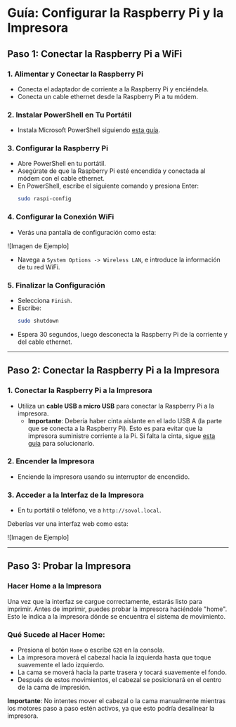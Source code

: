 # Guía: Configurar la Raspberry Pi y la Impresora

## Paso 1: Conectar la Raspberry Pi a WiFi

### 1. Alimentar y Conectar la Raspberry Pi

- Conecta el adaptador de corriente a la Raspberry Pi y enciéndela.
- Conecta un cable ethernet desde la Raspberry Pi a tu módem.

### 2. Instalar PowerShell en Tu Portátil

- Instala Microsoft PowerShell siguiendo [esta guía](https://learn.microsoft.com/en-us/powershell/scripting/install/installing-powershell?view=powershell-7.4).

### 3. Configurar la Raspberry Pi

- Abre PowerShell en tu portátil.
- Asegúrate de que la Raspberry Pi esté encendida y conectada al módem con el cable ethernet.
- En PowerShell, escribe el siguiente comando y presiona Enter:
  ```bash
  sudo raspi-config
  ```

### 4. Configurar la Conexión WiFi

- Verás una pantalla de configuración como esta:

![Imagen de Ejemplo]

- Navega a `System Options -> Wireless LAN`, e introduce la información de tu red WiFi.

### 5. Finalizar la Configuración

- Selecciona `Finish`.
- Escribe:
  ```bash
  sudo shutdown
  ```
- Espera 30 segundos, luego desconecta la Raspberry Pi de la corriente y del cable ethernet.

---

## Paso 2: Conectar la Raspberry Pi a la Impresora

### 1. Conectar la Raspberry Pi a la Impresora

- Utiliza un **cable USB a micro USB** para conectar la Raspberry Pi a la impresora.
  - **Importante**: Debería haber cinta aislante en el lado USB A (la parte que se conecta a la Raspberry Pi). Esto es para evitar que la impresora suministre corriente a la Pi. Si falta la cinta, sigue [esta guía](https://github.com/bassamanator/everything-sovol-sv06/blob/main/howto.md#disable-usb-cable-5v-pin) para solucionarlo.

### 2. Encender la Impresora

- Enciende la impresora usando su interruptor de encendido.

### 3. Acceder a la Interfaz de la Impresora

- En tu portátil o teléfono, ve a `http://sovol.local`.

Deberías ver una interfaz web como esta:

![Imagen de Ejemplo]

---

## Paso 3: Probar la Impresora

### Hacer Home a la Impresora

Una vez que la interfaz se cargue correctamente, estarás listo para imprimir. Antes de imprimir, puedes probar la impresora haciéndole "home". Esto le indica a la impresora dónde se encuentra el sistema de movimiento.

### Qué Sucede al Hacer Home:

- Presiona el botón `Home` o escribe `G28` en la consola.
- La impresora moverá el cabezal hacia la izquierda hasta que toque suavemente el lado izquierdo.
- La cama se moverá hacia la parte trasera y tocará suavemente el fondo.
- Después de estos movimientos, el cabezal se posicionará en el centro de la cama de impresión.

**Importante**: No intentes mover el cabezal o la cama manualmente mientras los motores paso a paso estén activos, ya que esto podría desalinear la impresora.
